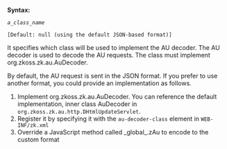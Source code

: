 **Syntax:**

<au-decoder-class>*`a_class_name`*</au-decoder-class>

`[Default: null (using the default JSON-based format)]`

It specifies which class will be used to implement the AU decoder. The
AU decoder is used to decode the AU requests. The class must implement
<javadoc type="interface">org.zkoss.zk.au.AuDecoder</javadoc>.

By default, the AU request is sent in the JSON format. If you prefer to
use another format, you could provide an implementation as follows.

1.  Implement
    <javadoc type="interface">org.zkoss.zk.au.AuDecoder</javadoc>. You
    can reference the default implementation, inner class AuDecoder in
    `org.zkoss.zk.au.http.DHtmlUpdateServlet`.
2.  Register it by specifying it with the `au-decoder-class` element in
    `WEB-INF/zk.xml`
3.  Override a JavaScript method called
    <javadoc directory="jsdoc" method="encode(int, zk.Event, zk.Desktop)">\_global\_.zAu</javadoc>
    to encode to the custom format
